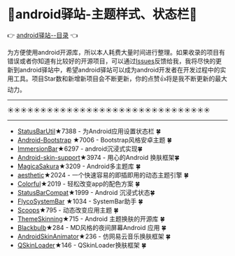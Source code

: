 # :running:android驿站-主题样式、状态栏:running:
:point_right: [android驿站--目录](https://github.com/enChenging/android_posthouse) :point_left:

为方便使用android开源库，所以本人耗费大量时间进行整理。如果收录的项目有错误或者你知道有比较好的开源项目，可以通过[Issues](https://github.com/enChenging/android_posthouse/issues)反馈给我，我将尽快的更新到android驿站中，希望android驿站可以成为android开发者在开发过程中的实用工具。项目Star数和新增新项目会不断更新，你的点赞:+1:将是我不断更新的最大动力。

<HR style="FILTER: progid:DXImageTransform.Microsoft.Shadow(color:#987cb9,direction:145,strength:15)" width="100%" color=#987cb9 SIZE=1>

:sunny::sunny::sunny::sunny::sunny::sunny::sunny::sunny::sunny::sunny::sunny::sunny::sunny::sunny::sunny::sunny::sunny::sunny::sunny::sunny::sunny::sunny::sunny::sunny::sunny::sunny::sunny::sunny::sunny::sunny::sunny:

<HR style="FILTER: progid:DXImageTransform.Microsoft.Shadow(color:#987cb9,direction:145,strength:15)" width="100%" color=#987cb9 SIZE=1>

- [StatusBarUtil](https://github.com/laobie/StatusBarUtil)★7388 - 为Android应用设置状态栏 :four_leaf_clover:
- [Android-Bootstrap](https://github.com/Bearded-Hen/Android-Bootstrap) ★7006 - Bootstrap风格安卓主题  :four_leaf_clover:
- [ImmersionBar](https://github.com/gyf-dev/ImmersionBar)★6297 - android沉浸式实现:four_leaf_clover:
- [Android-skin-support](https://github.com/ximsfei/Android-skin-support)★3974 - 用心的Android 换肤框架:four_leaf_clover:
- [MagicaSakura](https://github.com/Bilibili/MagicaSakura)★3209 - Android多主题库 :four_leaf_clover:
- [aesthetic](https://github.com/afollestad/aesthetic)★2024 - 一个快速容易的即插即用的动态主题引擎 :four_leaf_clover:
- [Colorful](https://github.com/garretyoder/Colorful)★2019 - 轻松改变app的配色方案 :four_leaf_clover:
- [StatusBarCompat](https://github.com/niorgai/StatusBarCompat)★1999 - Android 沉浸式状态:four_leaf_clover:
- [FlycoSystemBar](https://github.com/H07000223/FlycoSystemBar) ★1034 - SystemBar助手 :four_leaf_clover:
- [Scoops](https://github.com/52inc/Scoops)★795 - 动态改变应用主题 :four_leaf_clover:
- [ThemeSkinning](https://github.com/burgessjp/ThemeSkinning)★715 - Android 主题换肤的开源库 :four_leaf_clover:
- [Blackbulb](https://github.com/fython/Blackbulb)★284 - MD风格的夜间屏幕Android 应用 :four_leaf_clover:
- [AndroidSkinAnimator](https://github.com/wutongke/AndroidSkinAnimator)★236 - 仿网易云音乐换肤框架 :four_leaf_clover:
- [QSkinLoader](https://github.com/qqliu10u/QSkinLoader)★146 - QSkinLoader换肤框架 :four_leaf_clover:


      
  
